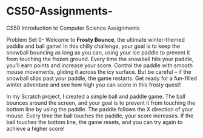# CS50-Assignments-
CS50 Introduction to Computer Science Assignments 


Problem Set 0-
Welcome to **Frosty Bounce**, the ultimate winter-themed paddle and ball game! In this chilly challenge, your goal is to keep the snowball bouncing as long as you can, using your ice paddle to prevent it from touching the frozen ground. Every time the snowball hits your paddle, you’ll earn points and increase your score. Control the paddle with smooth mouse movements, gliding it across the icy surface. But be careful – if the snowball slips past your paddle, the game restarts. Get ready for a fun-filled winter adventure and see how high you can score in this frosty quest!

In my Scratch project, I created a simple ball and paddle game. The ball bounces around the screen, and your goal is to prevent it from touching the bottom line by using the paddle. The paddle follows the X direction of your mouse. Every time the ball touches the paddle, your score increases. If the ball touches the bottom line, the game resets, and you can try again to achieve a higher score!


